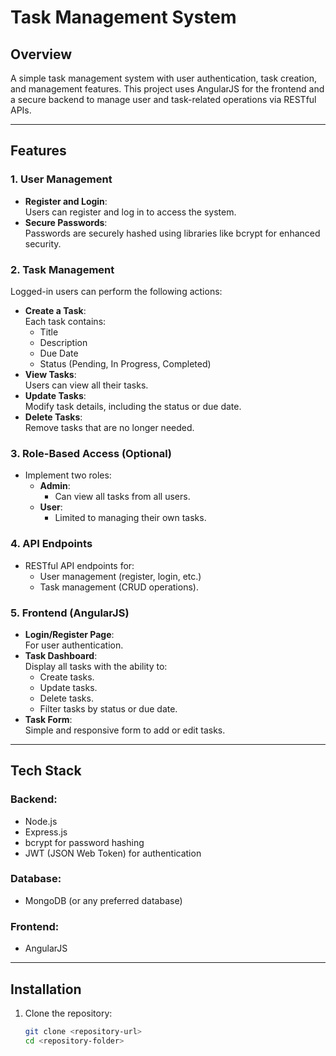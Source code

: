 # Task Management System

## Overview

A simple task management system with user authentication, task creation, and management features. This project uses AngularJS for the frontend and a secure backend to manage user and task-related operations via RESTful APIs.

---

## Features

### 1. **User Management**

- **Register and Login**:  
  Users can register and log in to access the system.
- **Secure Passwords**:  
  Passwords are securely hashed using libraries like bcrypt for enhanced security.

### 2. **Task Management**

Logged-in users can perform the following actions:

- **Create a Task**:  
  Each task contains:
  - Title
  - Description
  - Due Date
  - Status (Pending, In Progress, Completed)
- **View Tasks**:  
  Users can view all their tasks.
- **Update Tasks**:  
  Modify task details, including the status or due date.
- **Delete Tasks**:  
  Remove tasks that are no longer needed.

### 3. **Role-Based Access (Optional)**

- Implement two roles:
  - **Admin**:
    - Can view all tasks from all users.
  - **User**:
    - Limited to managing their own tasks.

### 4. **API Endpoints**

- RESTful API endpoints for:
  - User management (register, login, etc.)
  - Task management (CRUD operations).

### 5. **Frontend (AngularJS)**

- **Login/Register Page**:  
  For user authentication.
- **Task Dashboard**:  
  Display all tasks with the ability to:
  - Create tasks.
  - Update tasks.
  - Delete tasks.
  - Filter tasks by status or due date.
- **Task Form**:  
  Simple and responsive form to add or edit tasks.

---

## Tech Stack

### Backend:

- Node.js
- Express.js
- bcrypt for password hashing
- JWT (JSON Web Token) for authentication

### Database:

- MongoDB (or any preferred database)

### Frontend:

- AngularJS

---

## Installation

1. Clone the repository:
   ```bash
   git clone <repository-url>
   cd <repository-folder>
   ```
